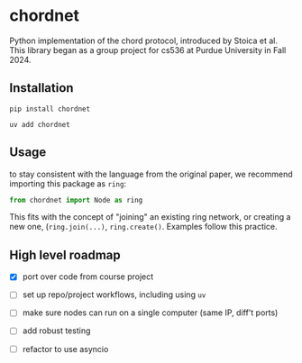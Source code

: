 # chordnet
Python implementation of the chord protocol, introduced by Stoica et al.
This library began as a group project for cs536 at Purdue University in
Fall 2024.

## Installation
`pip install chordnet`

`uv add chordnet`

## Usage
to stay consistent with the language from the original paper, we recommend 
importing this package as `ring`:
```python
from chordnet import Node as ring
```
This fits with the concept of "joining" an existing ring network, or creating a
new one, (`ring.join(...)`, `ring.create()`.
Examples follow this practice.

## High level roadmap
- [x] port over code from course project
- [ ] set up repo/project workflows, including using `uv`
- [ ] make sure nodes can run on a single computer (same IP, diff't ports)
- [ ] add robust testing
- [ ] refactor to use asyncio

